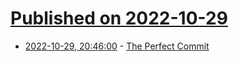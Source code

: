 # [Published on 2022-10-29](index.md)

* [2022-10-29, 20:46:00](https://lobste.rs/s/tgen6r/perfect_commit) - [The Perfect Commit](https://simonwillison.net/2022/Oct/29/the-perfect-commit/)
